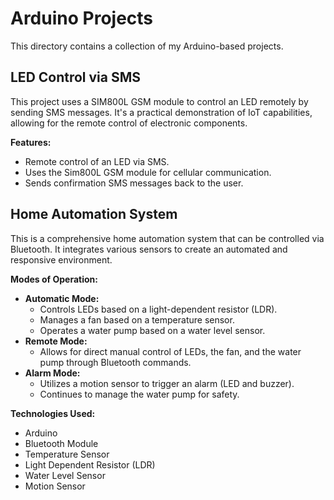# Arduino Projects

This directory contains a collection of my Arduino-based projects.

## LED Control via SMS

This project uses a SIM800L GSM module to control an LED remotely by sending SMS messages. It's a practical demonstration of IoT capabilities, allowing for the remote control of electronic components.

**Features:**
- Remote control of an LED via SMS.
- Uses the Sim800L GSM module for cellular communication.
- Sends confirmation SMS messages back to the user.

## Home Automation System

This is a comprehensive home automation system that can be controlled via Bluetooth. It integrates various sensors to create an automated and responsive environment.

**Modes of Operation:**
- **Automatic Mode:**
    - Controls LEDs based on a light-dependent resistor (LDR).
    - Manages a fan based on a temperature sensor.
    - Operates a water pump based on a water level sensor.
- **Remote Mode:**
    - Allows for direct manual control of LEDs, the fan, and the water pump through Bluetooth commands.
- **Alarm Mode:**
    - Utilizes a motion sensor to trigger an alarm (LED and buzzer).
    - Continues to manage the water pump for safety.

**Technologies Used:**
- Arduino
- Bluetooth Module
- Temperature Sensor
- Light Dependent Resistor (LDR)
- Water Level Sensor
- Motion Sensor